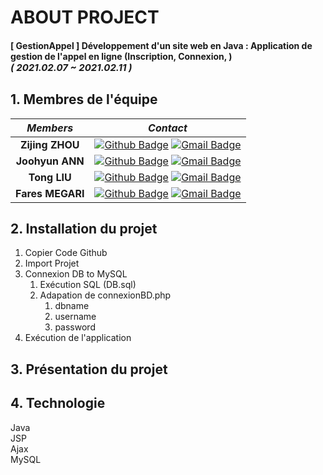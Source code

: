 
# ABOUT PROJECT
#### [ GestionAppel ] Développement d'un site web en Java : Application de gestion de l'appel en ligne (Inscription, Connexion, ) <br><span style="font-size:15px">*( 2021.02.07 ~ 2021.02.11 )*</span>

## 1. Membres de l'équipe

|*Members*|*Contact*|
|:---:|---|
|**Zijing ZHOU**|[![Github Badge](https://img.shields.io/badge/-Github-000?style=flat-square&logo=Github&logoColor=white)](https://github.com/StevenZZJ) [![Gmail Badge](https://img.shields.io/badge/-Lielyannie@gmail.com-c14438?style=flat-square&logo=Gmail&logoColor=white&link=mailto:Lielyannie@gmail.com)](mailto:zijian.zhou@ut-capitole.fr)|
|**Joohyun ANN**|[![Github Badge](https://img.shields.io/badge/-Github-000?style=flat-square&logo=Github&logoColor=white)](http://github.com/catwithhumanface) [![Gmail Badge](https://img.shields.io/badge/-annjh11@gmail.com-c14438?style=flat-square&logo=Gmail&logoColor=white&link=mailto:annjh11@gmail.com)](mailto:annjh11@gmail.com)|
|**Tong LIU**|[![Github Badge](https://img.shields.io/badge/-Github-000?style=flat-square&logo=Github&logoColor=white)](https://github.com/Gabrielle07) [![Gmail Badge](https://img.shields.io/badge/-tongliu024@gmail.com-c14438?style=flat-square&logo=Gmail&logoColor=white&link=mailto:tongliu024@gmail.com)](mailto:tongliu024@gmail.com)|
|**Fares MEGARI**|[![Github Badge](https://img.shields.io/badge/-Github-000?style=flat-square&logo=Github&logoColor=white)](https://github.com/faresmegari) [![Gmail Badge](https://img.shields.io/badge/-Lielyannie@gmail.com-c14438?style=flat-square&logo=Gmail&logoColor=white&link=mailto:Lielyannie@gmail.com)](mailto:fares.megari@ut.capitole.fr)|

## 2. Installation du projet
1. Copier Code Github 
2. Import Projet
3. Connexion DB to MySQL
   1. Exécution SQL (DB.sql)
   2. Adapation de connexionBD.php
      1. dbname
      2. username
      3. password
4. Exécution de l'application
   
## 3. Présentation du projet

## 4. Technologie
Java<br>
JSP<br>
Ajax<br>
MySQL<br>
